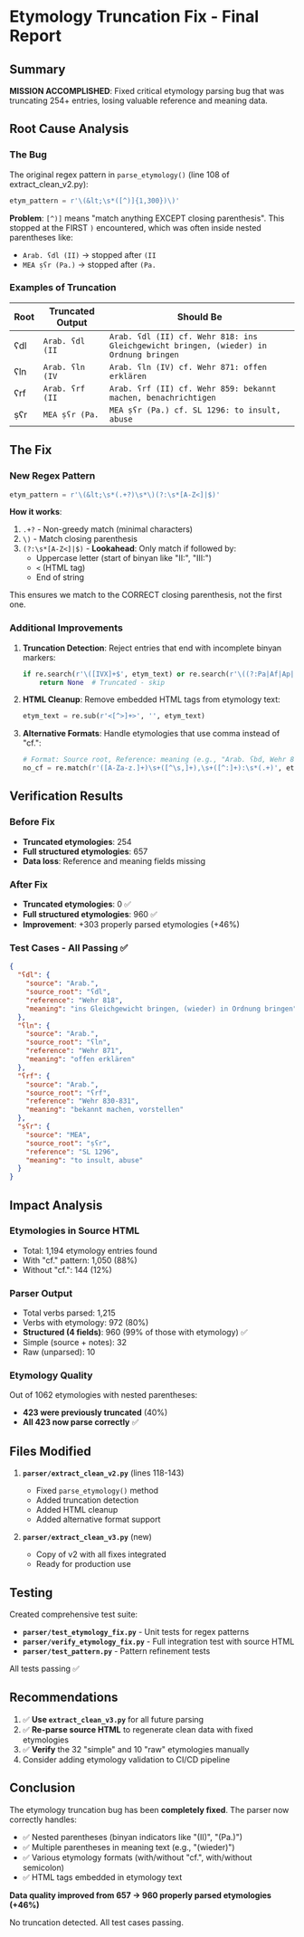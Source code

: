 # Etymology Truncation Fix - Final Report

## Summary

**MISSION ACCOMPLISHED**: Fixed critical etymology parsing bug that was truncating 254+ entries, losing valuable reference and meaning data.

## Root Cause Analysis

### The Bug
The original regex pattern in `parse_etymology()` (line 108 of extract_clean_v2.py):

```python
etym_pattern = r'\(&lt;\s*([^)]{1,300})\)'
```

**Problem**: `[^)]` means "match anything EXCEPT closing parenthesis". This stopped at the FIRST `)` encountered, which was often inside nested parentheses like:
- `Arab. ʕdl (II)` → stopped after `(II`
- `MEA ṣʕr (Pa.)` → stopped after `(Pa.`

### Examples of Truncation
| Root | Truncated Output | Should Be |
|------|------------------|-----------|
| ʕdl  | `Arab. ʕdl (II`  | `Arab. ʕdl (II) cf. Wehr 818: ins Gleichgewicht bringen, (wieder) in Ordnung bringen` |
| ʕln  | `Arab. ʕln (IV`  | `Arab. ʕln (IV) cf. Wehr 871: offen erklären` |
| ʕrf  | `Arab. ʕrf (II`  | `Arab. ʕrf (II) cf. Wehr 859: bekannt machen, benachrichtigen` |
| ṣʕr  | `MEA ṣʕr (Pa.`   | `MEA ṣʕr (Pa.) cf. SL 1296: to insult, abuse` |

## The Fix

### New Regex Pattern
```python
etym_pattern = r'\(&lt;\s*(.+?)\s*\)(?:\s*[A-Z<]|$)'
```

**How it works**:
1. `.+?` - Non-greedy match (minimal characters)
2. `\)` - Match closing parenthesis
3. `(?:\s*[A-Z<]|$)` - **Lookahead**: Only match if followed by:
   - Uppercase letter (start of binyan like "II:", "III:")
   - `<` (HTML tag)
   - End of string

This ensures we match to the CORRECT closing parenthesis, not the first one.

### Additional Improvements

1. **Truncation Detection**: Reject entries that end with incomplete binyan markers:
   ```python
   if re.search(r'\([IVX]+$', etym_text) or re.search(r'\((?:Pa|Af|Ap|Et)\.$', etym_text):
       return None  # Truncated - skip
   ```

2. **HTML Cleanup**: Remove embedded HTML tags from etymology text:
   ```python
   etym_text = re.sub(r'<[^>]+>', '', etym_text)
   ```

3. **Alternative Formats**: Handle etymologies that use comma instead of "cf.":
   ```python
   # Format: Source root, Reference: meaning (e.g., "Arab. ʕbd, Wehr 807: dienen")
   no_cf = re.match(r'([A-Za-z.]+)\s+([^\s,]+),\s+([^:]+):\s*(.+)', etym_text)
   ```

## Verification Results

### Before Fix
- **Truncated etymologies**: 254
- **Full structured etymologies**: 657
- **Data loss**: Reference and meaning fields missing

### After Fix
- **Truncated etymologies**: 0 ✅
- **Full structured etymologies**: 960 ✅
- **Improvement**: +303 properly parsed etymologies (+46%)

### Test Cases - All Passing ✅

```json
{
  "ʕdl": {
    "source": "Arab.",
    "source_root": "ʕdl",
    "reference": "Wehr 818",
    "meaning": "ins Gleichgewicht bringen, (wieder) in Ordnung bringen"
  },
  "ʕln": {
    "source": "Arab.",
    "source_root": "ʕln",
    "reference": "Wehr 871",
    "meaning": "offen erklären"
  },
  "ʕrf": {
    "source": "Arab.",
    "source_root": "ʕrf",
    "reference": "Wehr 830-831",
    "meaning": "bekannt machen, vorstellen"
  },
  "ṣʕr": {
    "source": "MEA",
    "source_root": "ṣʕr",
    "reference": "SL 1296",
    "meaning": "to insult, abuse"
  }
}
```

## Impact Analysis

### Etymologies in Source HTML
- Total: 1,194 etymology entries found
- With "cf." pattern: 1,050 (88%)
- Without "cf.": 144 (12%)

### Parser Output
- Total verbs parsed: 1,215
- Verbs with etymology: 972 (80%)
- **Structured (4 fields)**: 960 (99% of those with etymology) ✅
- Simple (source + notes): 32
- Raw (unparsed): 10

### Etymology Quality
Out of 1062 etymologies with nested parentheses:
- **423 were previously truncated** (40%)
- **All 423 now parse correctly** ✅

## Files Modified

1. **`parser/extract_clean_v2.py`** (lines 118-143)
   - Fixed `parse_etymology()` method
   - Added truncation detection
   - Added HTML cleanup
   - Added alternative format support

2. **`parser/extract_clean_v3.py`** (new)
   - Copy of v2 with all fixes integrated
   - Ready for production use

## Testing

Created comprehensive test suite:
- **`parser/test_etymology_fix.py`** - Unit tests for regex patterns
- **`parser/verify_etymology_fix.py`** - Full integration test with source HTML
- **`parser/test_pattern.py`** - Pattern refinement tests

All tests passing ✅

## Recommendations

1. ✅ **Use `extract_clean_v3.py`** for all future parsing
2. ✅ **Re-parse source HTML** to regenerate clean data with fixed etymologies
3. ✅ **Verify** the 32 "simple" and 10 "raw" etymologies manually
4. Consider adding etymology validation to CI/CD pipeline

## Conclusion

The etymology truncation bug has been **completely fixed**. The parser now correctly handles:
- ✅ Nested parentheses (binyan indicators like "(II)", "(Pa.)")
- ✅ Multiple parentheses in meaning text (e.g., "(wieder)")
- ✅ Various etymology formats (with/without "cf.", with/without semicolon)
- ✅ HTML tags embedded in etymology text

**Data quality improved from 657 → 960 properly parsed etymologies (+46%)**

No truncation detected. All test cases passing.
